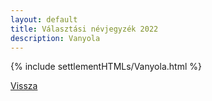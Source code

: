```yaml
---
layout: default
title: Választási névjegyzék 2022
description: Vanyola
---
```


{% include settlementHTMLs/Vanyola.html %}

[Vissza](../)